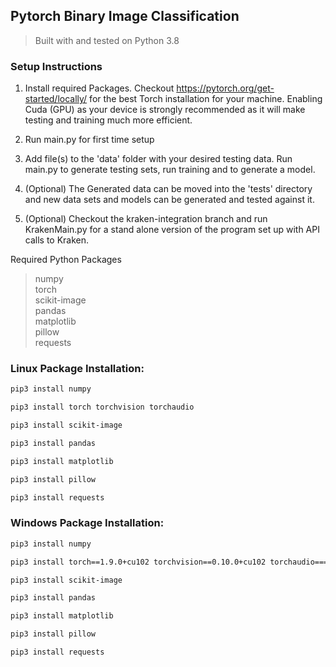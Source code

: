 ## Pytorch Binary Image Classification
>Built with and tested on Python 3.8 


<h3> Setup Instructions </h3>

1) Install required Packages. 
Checkout https://pytorch.org/get-started/locally/ for the best Torch installation for your machine. 
Enabling Cuda (GPU) as your device is strongly recommended as it will make testing and training much more efficient. 

2) Run main.py for first time setup
3) Add file(s) to the 'data' folder with your desired testing data. Run main.py to generate testing sets, run training and to generate a model.
4) (Optional) The Generated data can be moved into the 'tests' directory and new data sets and models can be generated and tested against it. 
5) (Optional) Checkout the kraken-integration branch and run KrakenMain.py for a stand alone version of the program set up with API calls to Kraken.

Required Python Packages


>numpy<br>
torch<br>
scikit-image <br>
pandas<br>
matplotlib <br>
pillow <br>
requests





<h3>Linux Package Installation: </h3>

```bash
pip3 install numpy

pip3 install torch torchvision torchaudio

pip3 install scikit-image

pip3 install pandas

pip3 install matplotlib

pip3 install pillow

pip3 install requests
```
<h3>Windows Package Installation: </h3>

```bash
pip3 install numpy

pip3 install torch==1.9.0+cu102 torchvision==0.10.0+cu102 torchaudio===0.9.0 -f https://download.pytorch.org/whl/torch_stable.html

pip3 install scikit-image

pip3 install pandas

pip3 install matplotlib

pip3 install pillow

pip3 install requests
```
